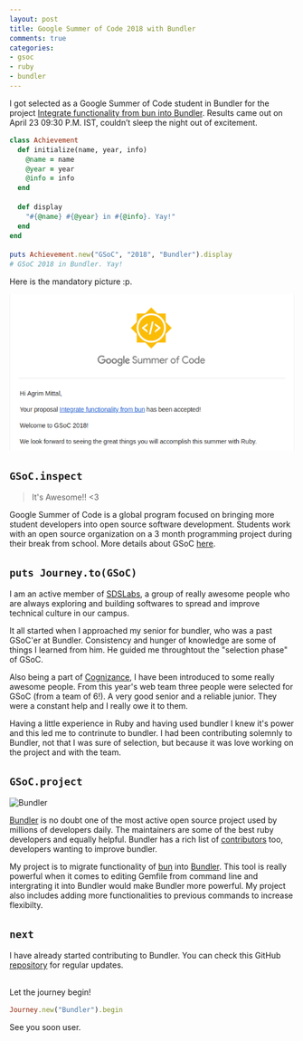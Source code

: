 ```yaml
---
layout: post
title: Google Summer of Code 2018 with Bundler
comments: true
categories:
- gsoc
- ruby
- bundler
---
```


I got selected as a Google Summer of Code student in Bundler for the project [Integrate functionality from bun into Bundler](https://github.com/rubygsoc/rubygsoc/wiki/Ideas-for-Bundler#integrate-functionality-from-bun-into-bundler). Results came out on April 23 09:30 P.M. IST, couldn’t sleep the night out of excitement.

```ruby
class Achievement
  def initialize(name, year, info)
    @name = name
    @year = year
    @info = info
  end

  def display
    "#{@name} #{@year} in #{@info}. Yay!"
  end
end

puts Achievement.new("GSoC", "2018", "Bundler").display
# GSoC 2018 in Bundler. Yay!
```

Here is the mandatory picture :p.

![GSoC](/images/GSoC.png)

## `GSoC.inspect`

> It's Awesome!! <3

Google Summer of Code is a global program focused on bringing more student developers into open source software development. Students work with an open source organization on a 3 month programming project during their break from school.
More details about GSoC [here](https://summerofcode.withgoogle.com/).

## `puts Journey.to(GSoC)`

I am an active member of [SDSLabs](https://sdslabs.co/), a group of really awesome people who are always exploring and building softwares to spread and improve technical culture in our campus.

It all started when I approached my senior for bundler, who was a past GSoC'er at Bundler. Consistency and hunger of knowledge are some of things I learned from him. He guided me throughtout the "selection phase" of GSoC.

Also being a part of [Cognizance](https://cognizance.org.in/), I have been introduced to some really awesome people. From this year's web team three people were selected for GSoC (from a team of 6!). A very good senior and a reliable junior. They were a constant help and I really owe it to them.

Having a little experience in Ruby and having used bundler I knew it's power and this led me to contrinute to bundler. I had been contributing solemnly to Bundler, not that I was sure of selection, but because it was love working on the project and with the team.

## `GSoC.project`

![Bundler](https://avatars0.githubusercontent.com/u/1137638?s=150&v=4)

[Bundler](https://bundler.io/) is no doubt one of the most active open source project used by millions of developers daily. The maintainers are some of the best ruby developers and equally helpful. Bundler has a rich list of [contributors](https://bundler.io/contributors.html) too, developers wanting to improve bundler.

My project is to migrate functionality of [bun](https://github.com/shime/bun) into [Bundler](https://github.com/bundler/bundler). This tool is really powerful when it comes to editing Gemfile from command line and intergrating it into Bundler would make Bundler more powerful. My project also includes adding more functionalities to previous commands to increase flexibilty.

## `next`

I have already started contributing to Bundler. You can check this GitHub [repository](https://github.com/bundler/bundler) for regular updates.

<br/>
Let the journey begin!

```ruby
Journey.new("Bundler").begin
```

See you soon user.

